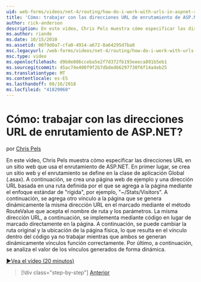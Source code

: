 ```yaml
---
uid: web-forms/videos/net-4/routing/how-do-i-work-with-urls-in-aspnet-routing
title: 'Cómo: trabajar con las direcciones URL de enrutamiento de ASP.NET? | Microsoft Docs'
author: rick-anderson
description: En este vídeo, Chris Pels muestra cómo especificar las direcciones URL en un sitio web que usa el enrutamiento de ASP.NET. En primer lugar, se crea un sitio web y el enrutamiento se define en el GL...
ms.author: riande
ms.date: 10/15/2010
ms.assetid: 08f9d0a7-cfa0-4914-a672-8a64295d7ba8
msc.legacyurl: /web-forms/videos/net-4/routing/how-do-i-work-with-urls-in-aspnet-routing
msc.type: video
ms.openlocfilehash: d9b0e086cceba5e2f7d372fb193eeeca891b5eb1
ms.sourcegitcommit: 45ac74e400f9f2b7dbded66297730f6f14a4eb25
ms.translationtype: MT
ms.contentlocale: es-ES
ms.lasthandoff: 08/16/2018
ms.locfileid: "41829060"
---
```

<a name="how-do-i-work-with-urls-in-aspnet-routing"></a>Cómo: trabajar con las direcciones URL de enrutamiento de ASP.NET?
====================
por [Chris Pels](https://twitter.com/chrispels)

En este vídeo, Chris Pels muestra cómo especificar las direcciones URL en un sitio web que usa el enrutamiento de ASP.NET. En primer lugar, se crea un sitio web y el enrutamiento se define en la clase de aplicación Global (.asax). A continuación, se crea una página web de ejemplo y una dirección URL basada en una ruta definida por el que se agrega a la página mediante el enfoque estándar de "rígida", por ejemplo, "~/Stats/Visitors". A continuación, se agrega otro vínculo a la página que se genera dinámicamente la misma dirección URL en el marcado mediante el método RouteValue que acepta el nombre de ruta y los parámetros. La misma dirección URL, a continuación, se implementa mediante código en lugar de marcado directamente en la página. A continuación, se puede cambiar la ruta original y la ubicación de la página física, lo que resulta en el vínculo dentro del código ya no trabajar mientras que ambos se generan dinámicamente vínculos función correctamente. Por último, a continuación, se analiza el valor de los vínculos generados de forma dinámica.

[&#9654;Vea el vídeo (20 minutos)](https://channel9.msdn.com/Blogs/ASP-NET-Site-Videos/how-do-i-work-with-urls-in-aspnet-routing)

> [!div class="step-by-step"]
> [Anterior](how-do-i-use-routing-with-aspnet-web-forms.md)
